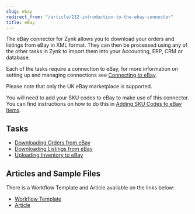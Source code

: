 ```yaml
---
slug: ebay
redirect_from: "/article/212-introduction-to-the-ebay-connector"
title: eBay
---
```

The eBay connector for Zynk allows you to download your orders and listings from eBay in XML format. They can then be processed using any of the other tasks in Zynk to import them into your Accounting, ERP, CRM or database.

Each of the tasks require a connection to eBay, for more information on setting up and managing connections see [Connecting to eBay](connecting-to-ebay).

Please note that only the UK eBay marketplace is supported.

You will need to add your SKU codes to eBay to make use of this connector. You can find instructions on how to do this in [Adding SKU Codes to eBay Items](adding-sku-codes-to-ebay-items).

## Tasks
* [Downloading Orders from eBay](downloading-orders-from-ebay)
* [Downloading Listings from eBay](downloading-listings-from-ebay)
* [Uploading Inventory to eBay](uploading-inventory-to-ebay)

## Articles and Sample Files
There is a Workflow Template and Article available on the links below:

* [Workflow Template](https://github.com/zynksoftware/samples/tree/master/Workflow%20Samples)
* [Article](ebay-to-sage-to-uk-integration)
